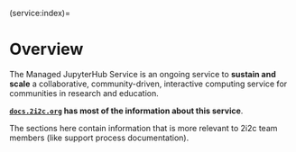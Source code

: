 (service:index)=
# Overview

The Managed JupyterHub Service is an ongoing service to **sustain and scale** a collaborative, community-driven, interactive computing service for communities in research and education.

**[`docs.2i2c.org`](https://docs.2i2c.org) has most of the information about this service**.

The sections here contain information that is more relevant to 2i2c team members (like support process documentation).
